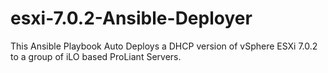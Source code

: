 # esxi-7.0.2-Ansible-Deployer
This Ansible Playbook Auto Deploys a DHCP version of vSphere ESXi 7.0.2 to a group of iLO based ProLiant Servers.
